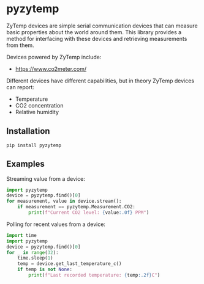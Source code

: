 # pyzytemp

ZyTemp devices are simple serial communication devices that can measure basic properties about the world around them.
This library provides a method for interfacing with these devices and retrieving measurements from them.

Devices powered by ZyTemp include:

* https://www.co2meter.com/

Different devices have different capabilities, but in theory ZyTemp devices can report:

* Temperature
* CO2 concentration
* Relative humidity

## Installation

```
pip install pyzytemp
```

## Examples

Streaming value from a device:

```python
import pyzytemp
device = pyzytemp.find()[0]
for measurement, value in device.stream():
    if measurement == pyzytemp.Measurement.CO2:
        print(f"Current CO2 level: {value:.0f} PPM")
```

Polling for recent values from a device:

```python
import time
import pyzytemp
device = pyzytemp.find()[0]
for _ in range(32):
    time.sleep(1)
    temp = device.get_last_temperature_c()
    if temp is not None:
        print(f"Last recorded temperature: {temp:.2f}C")
```
